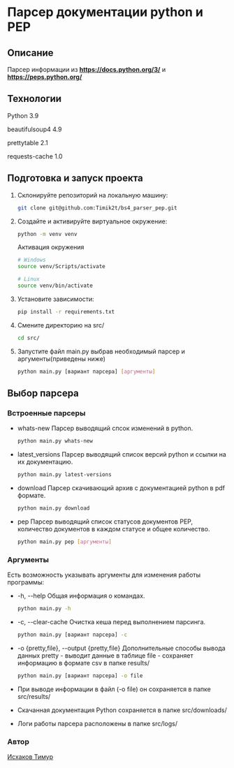 # Парсер документации python и PEP

## Описание

Парсер информации из **<https://docs.python.org/3/>** и **<https://peps.python.org/>**

## Технологии

Python 3.9

beautifulsoup4 4.9

prettytable 2.1

requests-cache 1.0

## Подготовка и запуск проекта

1. Склонируйте репозиторий на локальную машину:

    ```bash
    git clone git@github.com:Timik2t/bs4_parser_pep.git
    ```

2. Создайте и активируйте виртуальное окружение:

    ```bash
    python -m venv venv
    ```

    Активация окружения
    ```bash
    # Windows
    source venv/Scripts/activate
    ```
    ```bash
    # Linux
    source venv/bin/activate
    ```
3. Установите зависимости:

    ```bash
    pip install -r requirements.txt
    ```

5. Смените директорию на src/

    ```bash
    cd src/
    ```

6. Запустите файл main.py выбрав необходимый парсер и аргументы(приведены ниже)

    ```bash
    python main.py [вариант парсера] [аргументы]
    ```
## Выбор парсера
### Встроенные парсеры

- whats-new
Парсер выводящий спсок изменений в python.

    ```bash
    python main.py whats-new
    ```

- latest_versions
Парсер выводящий список версий python и ссылки на их документацию.

    ```bash
    python main.py latest-versions
    ```

- download
Парсер скачивающий архив с документацией python в pdf формате.

    ```bash
    python main.py download
    ```

- pep
Парсер выводящий список статусов документов PEP, количество документов в каждом статусе и общее количество.

    ```bash
    python main.py pep [аргументы]
    ```

### Аргументы

Есть возможность указывать аргументы для изменения работы программы:

- -h, --help
Общая информация о командах.

    ```bash
    python main.py -h
    ```

- -c, --clear-cache
Очистка кеша перед выполнением парсинга.

    ```bash
    python main.py [вариант парсера] -c
    ```

- -o {pretty,file}, --output {pretty,file}
Дополнительные способы вывода данных
pretty - выводит данные в таблице
file - сохраняет информацию в формате csv в папке results/
    
    ```bash
    python main.py [вариант парсера] -o file
    ```

- При выводе информации в файл (-o file) он сохраняется в папке src/results/
- Скачанная документация Python сохраняется в папке src/downloads/
- Логи работы парсера расположены в папке src/logs/

### Автор
[Исхаков Тимур](https://github.com/Timik2t "GitHub аккаунт")
